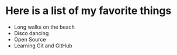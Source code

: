 # Here is a list of my favorite things
- Long walks on the beach
- Disco dancing
- Open Source
- Learning Git and GitHub
